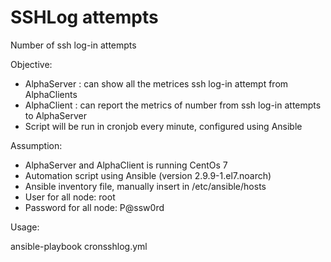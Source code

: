 # SSHLog attempts
Number of ssh log-in attempts

Objective:

* AlphaServer : can show all the metrices ssh log-in attempt from AlphaClients
* AlphaClient : can report the metrics of number from ssh log-in attempts to AlphaServer
* Script will be run in cronjob every minute, configured using Ansible 

Assumption:

* AlphaServer and AlphaClient is running CentOs 7
* Automation script using Ansible (version 2.9.9-1.el7.noarch)
* Ansible inventory file, manually insert in /etc/ansible/hosts
* User for all node: root 
* Password for all node: P@ssw0rd

Usage:

ansible-playbook cronsshlog.yml
